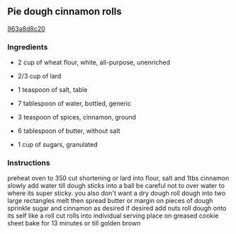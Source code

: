 ## Pie dough cinnamon rolls

[963a8d8c20](https://cookpad.com/us/recipes/330187-pie-dough-cinnamon-rolls)

### Ingredients

 - 2 cup of wheat flour, white, all-purpose, unenriched

 - 2/3 cup of lard

 - 1 teaspoon of salt, table

 - 7 tablespoon of water, bottled, generic

 - 3 teaspoon of spices, cinnamon, ground

 - 6 tablespoon of butter, without salt

 - 1 cup of sugars, granulated

### Instructions

preheat oven to 350 cut shortening or lard into flour, salt and 1tbs cinnamon slowly add water till dough sticks into a ball be careful not to over water to where its super sticky. you also don't want a dry dough roll dough into two large rectangles melt then spread butter or margin on pieces of dough sprinkle sugar and cinnamon as desired if desired add nuts roll dough onto its self like a roll cut rolls into individual serving place on greased cookie sheet bake for 13 minutes or till golden brown